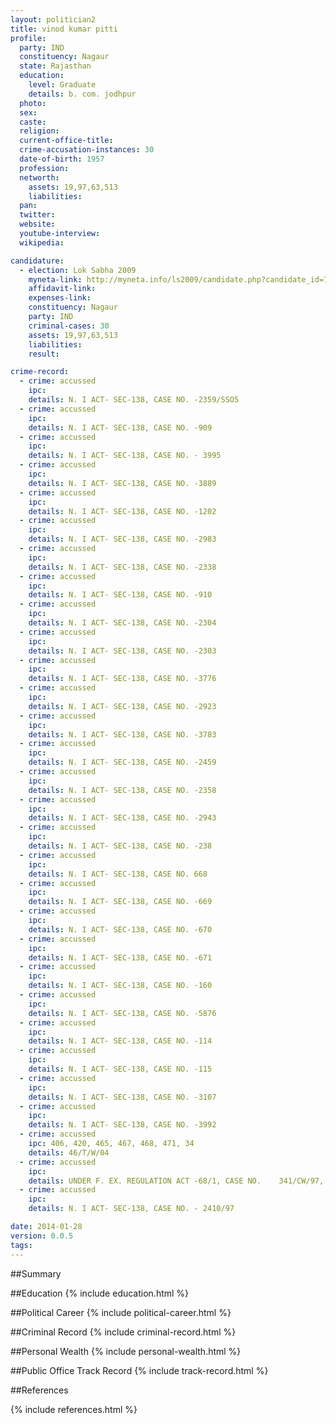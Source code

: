 ```yaml
---
layout: politician2
title: vinod kumar pitti
profile: 
  party: IND
  constituency: Nagaur
  state: Rajasthan
  education: 
    level: Graduate
    details: b. com. jodhpur
  photo: 
  sex: 
  caste: 
  religion: 
  current-office-title: 
  crime-accusation-instances: 30
  date-of-birth: 1957
  profession: 
  networth: 
    assets: 19,97,63,513
    liabilities: 
  pan: 
  twitter: 
  website: 
  youtube-interview: 
  wikipedia: 

candidature: 
  - election: Lok Sabha 2009
    myneta-link: http://myneta.info/ls2009/candidate.php?candidate_id=7778
    affidavit-link: 
    expenses-link: 
    constituency: Nagaur 
    party: IND
    criminal-cases: 30
    assets: 19,97,63,513
    liabilities: 
    result:  

crime-record: 
  - crime: accussed
    ipc: 
    details: N. I ACT- SEC-138, CASE NO. -2359/SSO5 
  - crime: accussed
    ipc: 
    details: N. I ACT- SEC-138, CASE NO. -909 
  - crime: accussed
    ipc: 
    details: N. I ACT- SEC-138, CASE NO. - 3995 
  - crime: accussed
    ipc: 
    details: N. I ACT- SEC-138, CASE NO. -3889 
  - crime: accussed
    ipc: 
    details: N. I ACT- SEC-138, CASE NO. -1202 
  - crime: accussed
    ipc: 
    details: N. I ACT- SEC-138, CASE NO. -2983 
  - crime: accussed
    ipc: 
    details: N. I ACT- SEC-138, CASE NO. -2338 
  - crime: accussed
    ipc: 
    details: N. I ACT- SEC-138, CASE NO. -910 
  - crime: accussed
    ipc: 
    details: N. I ACT- SEC-138, CASE NO. -2304 
  - crime: accussed
    ipc: 
    details: N. I ACT- SEC-138, CASE NO. -2303 
  - crime: accussed
    ipc: 
    details: N. I ACT- SEC-138, CASE NO. -3776 
  - crime: accussed
    ipc: 
    details: N. I ACT- SEC-138, CASE NO. -2923 
  - crime: accussed
    ipc: 
    details: N. I ACT- SEC-138, CASE NO. -3783 
  - crime: accussed
    ipc: 
    details: N. I ACT- SEC-138, CASE NO. -2459 
  - crime: accussed
    ipc: 
    details: N. I ACT- SEC-138, CASE NO. -2358 
  - crime: accussed
    ipc: 
    details: N. I ACT- SEC-138, CASE NO. -2943 
  - crime: accussed
    ipc: 
    details: N. I ACT- SEC-138, CASE NO. -238 
  - crime: accussed
    ipc: 
    details: N. I ACT- SEC-138, CASE NO. 668 
  - crime: accussed
    ipc: 
    details: N. I ACT- SEC-138, CASE NO. -669 
  - crime: accussed
    ipc: 
    details: N. I ACT- SEC-138, CASE NO. -670 
  - crime: accussed
    ipc: 
    details: N. I ACT- SEC-138, CASE NO. -671 
  - crime: accussed
    ipc: 
    details: N. I ACT- SEC-138, CASE NO. -160 
  - crime: accussed
    ipc: 
    details: N. I ACT- SEC-138, CASE NO. -5876 
  - crime: accussed
    ipc: 
    details: N. I ACT- SEC-138, CASE NO. -114 
  - crime: accussed
    ipc: 
    details: N. I ACT- SEC-138, CASE NO. -115 
  - crime: accussed
    ipc: 
    details: N. I ACT- SEC-138, CASE NO. -3107 
  - crime: accussed
    ipc: 
    details: N. I ACT- SEC-138, CASE NO. -3992 
  - crime: accussed
    ipc: 406, 420, 465, 467, 468, 471, 34
    details: 46/T/W/04 
  - crime: accussed
    ipc: 
    details: UNDER F. EX. REGULATION ACT -68/1, CASE NO.    341/CW/97, 
  - crime: accussed
    ipc: 
    details: N. I ACT- SEC-138, CASE NO. - 2410/97 

date: 2014-01-28
version: 0.0.5
tags: 
---
```

##Summary


##Education
{% include education.html %}


##Political Career
{% include political-career.html %}


##Criminal Record
{% include criminal-record.html %}


##Personal Wealth
{% include personal-wealth.html %}


##Public Office Track Record
{% include track-record.html %}


##References


{% include references.html %}